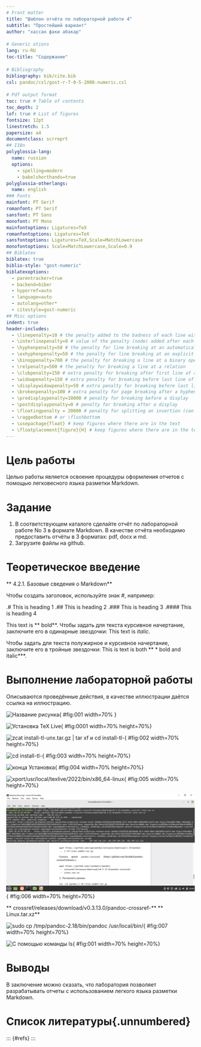 ```yaml
---
# Front matter
title: "Шаблон отчёта по лабораторной работе 4"
subtitle: "Простейший вариант"
author: "хассан факи абакар"

# Generic otions
lang: ru-RU
toc-title: "Содержание"

# Bibliography
bibliography: bib/cite.bib
csl: pandoc/csl/gost-r-7-0-5-2008-numeric.csl

# Pdf output format
toc: true # Table of contents
toc_depth: 2
lof: true # List of figures
fontsize: 12pt
linestretch: 1.5
papersize: a4
documentclass: scrreprt
## I18n
polyglossia-lang:
  name: russian
  options:
	- spelling=modern
	- babelshorthands=true
polyglossia-otherlangs:
  name: english
### Fonts
mainfont: PT Serif
romanfont: PT Serif
sansfont: PT Sans
monofont: PT Mono
mainfontoptions: Ligatures=TeX
romanfontoptions: Ligatures=TeX
sansfontoptions: Ligatures=TeX,Scale=MatchLowercase
monofontoptions: Scale=MatchLowercase,Scale=0.9
## Biblatex
biblatex: true
biblio-style: "gost-numeric"
biblatexoptions:
  - parentracker=true
  - backend=biber
  - hyperref=auto
  - language=auto
  - autolang=other*
  - citestyle=gost-numeric
## Misc options
indent: true
header-includes:
  - \linepenalty=10 # the penalty added to the badness of each line within a paragraph (no associated penalty node) Increasing the value makes tex try to have fewer lines in the paragraph.
  - \interlinepenalty=0 # value of the penalty (node) added after each line of a paragraph.
  - \hyphenpenalty=50 # the penalty for line breaking at an automatically inserted hyphen
  - \exhyphenpenalty=50 # the penalty for line breaking at an explicit hyphen
  - \binoppenalty=700 # the penalty for breaking a line at a binary operator
  - \relpenalty=500 # the penalty for breaking a line at a relation
  - \clubpenalty=150 # extra penalty for breaking after first line of a paragraph
  - \widowpenalty=150 # extra penalty for breaking before last line of a paragraph
  - \displaywidowpenalty=50 # extra penalty for breaking before last line before a display math
  - \brokenpenalty=100 # extra penalty for page breaking after a hyphenated line
  - \predisplaypenalty=10000 # penalty for breaking before a display
  - \postdisplaypenalty=0 # penalty for breaking after a display
  - \floatingpenalty = 20000 # penalty for splitting an insertion (can only be split footnote in standard LaTeX)
  - \raggedbottom # or \flushbottom
  - \usepackage{float} # keep figures where there are in the text
  - \floatplacement{figure}{H} # keep figures where there are in the text
---
```


# Цель работы

Целью работы является освоение процедуры оформления отчетов с помощью
легковесного языка разметки Markdown.

# Задание

1. В соответствующем каталоге сделайте отчёт по лабораторной работе No 3
в формате Markdown. В качестве отчёта необходимо предоставить отчёты
в 3 форматах: pdf, docx и md.
2. Загрузите файлы на github.


# Теоретическое введение

** 4.2.1. Базовые сведения о Markdown**

Чтобы создать заголовок, используйте знак #, например:

  .# This is heading 1
  .## This is heading 2
  .### This is heading 3
  .#### This is heading 4

This text is ** bold**.
Чтобы задать для текста курсивное начертание, заключите его в одинарные
звездочки:
This text is *italic*.

Чтобы задать для текста полужирное и курсивное начертание, заключите его
в тройные звездочки:
This is text is both ** * bold and italic***.

# Выполнение лабораторной работы

Описываются проведённые действия, в качестве иллюстрации даётся ссылка на иллюстрацию.

![Название рисунка](image/0.png){ #fig:001 width=70% }

![Установка TeX Live ](image/1.png){ #fig:0001 width=70% height=70%}

![zcat install-tl-unx.tar.gz | tar xf и cd install-tl-](image/2.png){ #fig:002 width=70% height=70%}

![cd install-tl-](image/2.png){ #fig:003 width=70% height=70%}

![конца Установка](image/3.png){ #fig:004 width=70% height=70%}

![xport/usr/local/texlive/2022/bin/x86_64-linux](image/4.png){ #fig:005 width=70% height=70%}

![wget](image/2018.png){ #fig:006 width=70% height=70%}

** crossref/releases/download/v0.3.13.0/pandoc-crossref-**
** Linux.tar.xz**

![sudo cp /tmp/pandoc-2.18/bin/pandoc /usr/local/bin/](image/5.png){ #fig:007 width=70% height=70%}

![C помощью команды ls](image/0.png){ #fig:001 width=70% height=70%}

# Выводы

В заключение можно сказать, что лаборатория позволяет разрабатывать отчеты с использованием легкого языка разметки Markdown.

# Список литературы{.unnumbered}
::: {#refs}
:::

